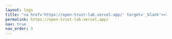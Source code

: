 ```yaml
---
layout: logo
title: "<a href='https://open-trust-lab.vercel.app/' target='_blank'><img src='/assets/img/logo.png' alt='Logo' style='height:30px;'></a>"
permalink: https://open-trust-lab.vercel.app/
nav: true
nav_order: 3
---
```

